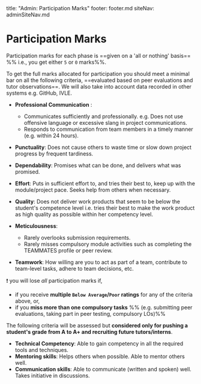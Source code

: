<frontmatter>
title: "Admin: Participation Marks"
footer: footer.md
siteNav: adminSiteNav.md
</frontmatter>

<link rel="stylesheet" href="../css/main.css">
<link rel="stylesheet" href="../css/admin.css">

<include src="../common/header.md" />

<div class="website-content" id="main">

# Participation Marks

Participation marks for each phase is ==given on a 'all or nothing' basis== %%&nbsp;i.e., you get either `5` or `0` marks%%.

To get the full marks allocated for participation you should meet a minimal bar on all the following criteria, ==evaluated based on peer evaluations and tutor observations==. We will also take into account data recorded in other systems e.g. GitHub, IVLE.

* **Professional Communication** : 
  * Communicates sufficiently and professionally. e.g. Does not use offensive language or excessive slang in project communications.
  * Responds to communication from team members in a timely manner (e.g. within 24 hours).

* **Punctuality**: Does not cause others to waste time or slow down project progress by frequent tardiness.

* **Dependability**: Promises what can be done, and delivers what was promised.

* **Effort**: Puts in sufficient effort to, and tries their best to, keep up with the module/project pace. Seeks help from others when necessary.

* **Quality**: Does not deliver work products that seem to be below the student's competence level i.e. tries their best to make the work product as high quality as possible within her competency level.

* **Meticulousness**:
  * Rarely overlooks submission requirements.
  * Rarely misses compulsory module activities such as completing the TEAMMATES profile or peer review.

* **Teamwork**: How willing are you to act as part of a team, contribute to team-level tasks, adhere to team decisions, etc.

:exclamation: you will lose _all_ participation marks if,
* if you receive **multiple `Below Average`/`Poor` ratings** for any of the criteria above, or, 
* if you **miss more than one compulsory tasks** %%&nbsp;(e.g. submitting peer evaluations, taking part in peer testing, compulsory LOs)%%
  
The following criteria will be assessed but **considered only for pushing a student's grade from A to A+ and recruiting future tutors/interns**.

* **Technical Competency**: Able to gain competency in all the required tools and techniques.
* **Mentoring skills**: Helps others when possible. Able to mentor others well.
* **Communication skills**: Able to communicate (written and spoken) well. Takes initiative in discussions.
  



</div>